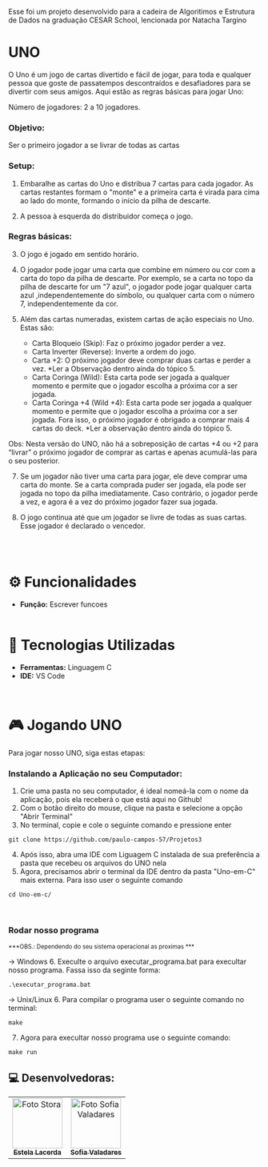 Esse foi um projeto desenvolvido para a cadeira de Algoritimos e Estrutura de Dados na graduação CESAR School, lencionada por Natacha Targino

# UNO
O Uno é um jogo de cartas divertido e fácil de jogar, para toda e qualquer pessoa que goste de passatempos descontraídos e desafiadores para se divertir com seus amigos. Aqui estão as regras básicas para jogar Uno:

Número de jogadores: 2 a 10 jogadores.

### Objetivo:

Ser o primeiro jogador a se livrar de todas as cartas

### Setup:  

1. Embaralhe as cartas do Uno e distribua 7 cartas para cada jogador. As cartas restantes formam o "monte" e a primeira carta é virada para cima ao lado do monte, formando o início da pilha de descarte.

2. A pessoa à esquerda do distribuidor começa o jogo.

### Regras básicas:

3. O jogo é jogado em sentido horário.

4. O jogador pode jogar uma carta que combine em número ou cor com a carta do topo da pilha de descarte. Por exemplo, se a carta no topo da pilha de descarte for um "7 azul", o jogador pode jogar qualquer carta azul ,independentemente do símbolo, ou qualquer carta com o número 7, independentemente da cor.

5. Além das cartas numeradas, existem cartas de ação especiais no Uno. Estas são:
   - Carta Bloqueio (Skip): Faz o próximo jogador perder a vez.
   - Carta Inverter (Reverse): Inverte a ordem do jogo.
   - Carta +2: O próximo jogador deve comprar duas cartas e perder a vez. *Ler a Observação dentro ainda do tópico 5.
   - Carta Coringa (Wild): Esta carta pode ser jogada a qualquer momento e permite que o jogador escolha a próxima cor a ser jogada.
   - Carta Coringa +4 (Wild +4):  Esta carta pode ser jogada a qualquer momento e permite que o jogador escolha a próxima cor a ser jogada. Fora isso, o próximo jogador é obrigado a comprar mais 4 cartas do deck. *Ler a observação dentro ainda do tópico 5.


Obs: Nesta versão do UNO, não há a sobreposição de cartas +4 ou +2 para “livrar” o próximo jogador de comprar as cartas e apenas acumulá-las para o seu posterior. 

7. Se um jogador não tiver uma carta para jogar, ele deve comprar uma carta do monte. Se a carta comprada puder ser jogada, ela pode ser jogada no topo da pilha imediatamente. Caso contrário, o jogador perde a vez, e agora é a vez do próximo jogador fazer sua jogada. 

8. O jogo continua até que um jogador se livre de todas as suas cartas. Esse jogador é declarado o vencedor.

<br></br>

# ⚙️ Funcionalidades

- <b>Função:</b> Escrever funcoes
<br></br>

# 💾 Tecnologias Utilizadas

- <b>Ferramentas:</b> Linguagem C
- <b>IDE:</b> VS Code

<br>

# 🎮 Jogando UNO
Para jogar nosso UNO, siga estas etapas:<br>
### Instalando a Aplicação no seu Computador:

1. Crie uma pasta no seu computador, é ideal nomeá-la com o nome da aplicação, pois ela receberá o que está aqui no Github!
2. Com o botão direito do mouse, clique na pasta e selecione a opção "Abrir Terminal"
3. No terminal, copie e cole o seguinte comando e pressione enter
<dt> 
  
    git clone https://github.com/paulo-campos-57/Projetos3

</dt>

4. Após isso, abra uma IDE com Liguagem C instalada de sua preferência a pasta que recebeu os arquivos do UNO nela
5. Agora, precisamos abrir o terminal da IDE dentro da pasta "Uno-em-C" mais externa. Para isso user o seguinte comando
<dt> 
  
    cd Uno-em-c/

</dt>

<br>

### Rodar nosso programa
<sub>***OBS.: Dependendo do seu sistema operacional as proximas ***</sub>

-> Windows
6. Execulte o arquivo executar_programa.bat para execultar nosso programa. Fassa isso da seginte forma:
<dt> 
  
    .\executar_programa.bat

</dt>

-> Unix/Linux
6. Para compilar o programa user o seguinte comando no terminal:
<dt> 
  
    make

</dt>

7. Agora para execultar nosso programa use o seguinte comando:
<dt> 
  
    make run

</dt>

## 💻 Desenvolvedoras:
<table>
  <tr>
    <td align="center">
      <a href="https://github.com/EstelaLacerda">
        <img src="https://avatars.githubusercontent.com/u/117921412?v=4" width="100px;" alt="Foto Stora"/><br>
        <sub>
          <b>Estela Lacerda</b>
        </sub>
      </a>
    </td>
    <td align="center">
      <a href="https://github.com/SofiaValadares">
        <img src="https://avatars.githubusercontent.com/u/113111708?v=4" width="100px;" alt="Foto Sofia Valadares"/><br>
        <sub>
          <b>Sofia Valadares</b>
        </sub>
      </a>
    </td>
</table>
<br></br>

